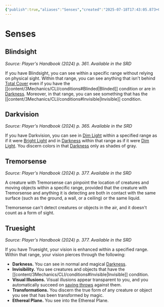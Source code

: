 ```yaml
---
{"publish":true,"aliases":"Senses","created":"2025-07-18T17:43:05.873+02:00","modified":"2025-07-17T11:54:59.857+02:00","tags":["ttrpg-cli/compendium/src/5e/xphb"],"cssclasses":"json5e-note"}
---
```


# Senses

## Blindsight
_Source: Player's Handbook (2024) p. 361. Available in the <span title='Systems Reference Document (5.2)'>SRD</span>_

If you have Blindsight, you can see within a specific range without relying on physical sight. Within that range, you can see anything that isn't behind [Total Cover](/3-Mechanics/CLI/variant-rules/cover-xphb.md) even if you have the [[content/3Mechanics/CLI/conditions#Blinded\|Blinded]] condition or are in [Darkness](/3-Mechanics/CLI/variant-rules/darkness-xphb.md). Moreover, in that range, you can see something that has the [[content/3Mechanics/CLI/conditions#Invisible\|Invisible]] condition.

## Darkvision
_Source: Player's Handbook (2024) p. 365. Available in the <span title='Systems Reference Document (5.2)'>SRD</span>_

If you have Darkvision, you can see in [Dim Light](/3-Mechanics/CLI/variant-rules/dim-light-xphb.md) within a specified range as if it were [Bright Light](/3-Mechanics/CLI/variant-rules/bright-light-xphb.md) and in [Darkness](/3-Mechanics/CLI/variant-rules/darkness-xphb.md) within that range as if it were [Dim Light](/3-Mechanics/CLI/variant-rules/dim-light-xphb.md). You discern colors in that [Darkness](/3-Mechanics/CLI/variant-rules/darkness-xphb.md) only as shades of gray.

## Tremorsense
_Source: Player's Handbook (2024) p. 377. Available in the <span title='Systems Reference Document (5.2)'>SRD</span>_

A creature with Tremorsense can pinpoint the location of creatures and moving objects within a specific range, provided that the creature with Tremorsense and anything it is detecting are both in contact with the same surface (such as the ground, a wall, or a ceiling) or the same liquid.

Tremorsense can't detect creatures or objects in the air, and it doesn't count as a form of sight.

## Truesight
_Source: Player's Handbook (2024) p. 377. Available in the <span title='Systems Reference Document (5.2)'>SRD</span>_

If you have Truesight, your vision is enhanced within a specified range. Within that range, your vision pierces through the following:

- **Darkness.** You can see in normal and magical [Darkness](/3-Mechanics/CLI/variant-rules/darkness-xphb.md).  
- **Invisibility.** You see creatures and objects that have the [[content/3Mechanics/CLI/conditions#Invisible\|Invisible]] condition.  
- **Visual Illusions.** Visual illusions appear transparent to you, and you automatically succeed on [saving throws](/3-Mechanics/CLI/variant-rules/saving-throw-xphb.md) against them.  
- **Transformations.** You discern the true form of any creature or object you see that has been transformed by magic.  
- **Ethereal Plane.** You see into the Ethereal Plane.